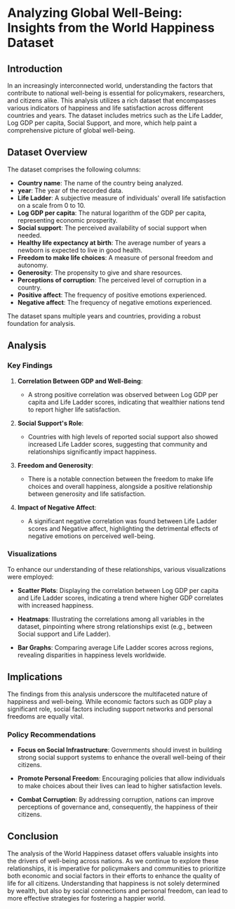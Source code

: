 # Analyzing Global Well-Being: Insights from the World Happiness Dataset

## Introduction

In an increasingly interconnected world, understanding the factors that contribute to national well-being is essential for policymakers, researchers, and citizens alike. This analysis utilizes a rich dataset that encompasses various indicators of happiness and life satisfaction across different countries and years. The dataset includes metrics such as the Life Ladder, Log GDP per capita, Social Support, and more, which help paint a comprehensive picture of global well-being.

## Dataset Overview

The dataset comprises the following columns:

- **Country name**: The name of the country being analyzed.
- **year**: The year of the recorded data.
- **Life Ladder**: A subjective measure of individuals' overall life satisfaction on a scale from 0 to 10.
- **Log GDP per capita**: The natural logarithm of the GDP per capita, representing economic prosperity.
- **Social support**: The perceived availability of social support when needed.
- **Healthy life expectancy at birth**: The average number of years a newborn is expected to live in good health.
- **Freedom to make life choices**: A measure of personal freedom and autonomy.
- **Generosity**: The propensity to give and share resources.
- **Perceptions of corruption**: The perceived level of corruption in a country.
- **Positive affect**: The frequency of positive emotions experienced.
- **Negative affect**: The frequency of negative emotions experienced.

The dataset spans multiple years and countries, providing a robust foundation for analysis.

## Analysis

### Key Findings

1. **Correlation Between GDP and Well-Being**: 
   - A strong positive correlation was observed between Log GDP per capita and Life Ladder scores, indicating that wealthier nations tend to report higher life satisfaction.

2. **Social Support's Role**: 
   - Countries with high levels of reported social support also showed increased Life Ladder scores, suggesting that community and relationships significantly impact happiness.

3. **Freedom and Generosity**: 
   - There is a notable connection between the freedom to make life choices and overall happiness, alongside a positive relationship between generosity and life satisfaction.

4. **Impact of Negative Affect**: 
   - A significant negative correlation was found between Life Ladder scores and Negative affect, highlighting the detrimental effects of negative emotions on perceived well-being.

### Visualizations

To enhance our understanding of these relationships, various visualizations were employed:

- **Scatter Plots**: Displaying the correlation between Log GDP per capita and Life Ladder scores, indicating a trend where higher GDP correlates with increased happiness.

- **Heatmaps**: Illustrating the correlations among all variables in the dataset, pinpointing where strong relationships exist (e.g., between Social support and Life Ladder).

- **Bar Graphs**: Comparing average Life Ladder scores across regions, revealing disparities in happiness levels worldwide.

## Implications

The findings from this analysis underscore the multifaceted nature of happiness and well-being. While economic factors such as GDP play a significant role, social factors including support networks and personal freedoms are equally vital. 

### Policy Recommendations

- **Focus on Social Infrastructure**: Governments should invest in building strong social support systems to enhance the overall well-being of their citizens.

- **Promote Personal Freedom**: Encouraging policies that allow individuals to make choices about their lives can lead to higher satisfaction levels.

- **Combat Corruption**: By addressing corruption, nations can improve perceptions of governance and, consequently, the happiness of their citizens.

## Conclusion

The analysis of the World Happiness dataset offers valuable insights into the drivers of well-being across nations. As we continue to explore these relationships, it is imperative for policymakers and communities to prioritize both economic and social factors in their efforts to enhance the quality of life for all citizens. Understanding that happiness is not solely determined by wealth, but also by social connections and personal freedom, can lead to more effective strategies for fostering a happier world.